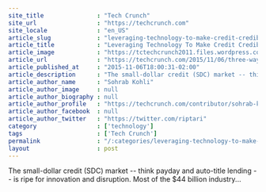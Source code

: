 ```yaml
---
site_title               : "Tech Crunch"
site_url                 : "https://techcrunch.com"
site_locale              : "en_US"
article_slug             : "leveraging-technology-to-make-credit-credible"
article_title            : "Leveraging Technology To Make Credit Credible"
article_image            : "https://tctechcrunch2011.files.wordpress.com/2015/11/smallchange.jpg?w=764&h=400&crop=1"
article_url              : "https://techcrunch.com/2015/11/06/three-ways-tech-can-disrupt-the-small-dollar-credit-industry/"
article_published_at     : "2015-11-06T18:00:31-02:00"
article_description      : "The small-dollar credit (SDC) market -- think payday and auto-title lending -- is ripe for innovation and disruption. Most of the $44 billion industry..."
article_author_name      : "Sohrab Kohli"
article_author_image     : null
article_author_biography : null
article_author_profile   : "https://techcrunch.com/contributor/sohrab-kohli/"
article_author_facebook  : null
article_author_twitter   : "https://twitter.com/riptari"
category                 : ['technology']
tags                     : ['Tech Crunch']
permalink                : "/:categories/leveraging-technology-to-make-credit-credible/"
layout                   : post
---
```


The small-dollar credit (SDC) market -- think payday and auto-title lending -- is ripe for innovation and disruption. Most of the $44 billion industry...
